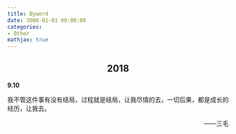```yaml
---
title: Byword
date: 3000-01-01 00:00:00
categories:
- Other
mathjax: true
---
```


## <center>2018</center>

**9.10**

我不管这件事有没有结局，过程就是结局，让我尽情的去，一切后果，都是成长的经历，让我去。

<p align="right">——三毛</p>